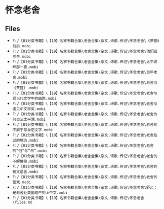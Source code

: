 # 怀念老舍

## Files

- `F:/【01分类书籍】\【19】名家书籍合集\老舍全集\杂文.诗歌.传记\怀念老舍\《茶馆》前后.mobi`
- `F:/【01分类书籍】\【19】名家书籍合集\老舍全集\杂文.诗歌.传记\怀念老舍\他们说老舍.mobi`
- `F:/【01分类书籍】\【19】名家书籍合集\老舍全集\杂文.诗歌.传记\怀念老舍\太平湖畔那一夜.mobi`
- `F:/【01分类书籍】\【19】名家书籍合集\老舍全集\杂文.诗歌.传记\怀念老舍\百年老舍.mobi`
- `F:/【01分类书籍】\【19】名家书籍合集\老舍全集\杂文.诗歌.传记\怀念老舍\老舍与《茶馆》.mobi`
- `F:/【01分类书籍】\【19】名家书籍合集\老舍全集\杂文.诗歌.传记\怀念老舍\老舍与现当代文学中的幽默.mobi`
- `F:/【01分类书籍】\【19】名家书籍合集\老舍全集\杂文.诗歌.传记\怀念老舍\老舍与诺贝尔文学奖.mobi`
- `F:/【01分类书籍】\【19】名家书籍合集\老舍全集\杂文.诗歌.传记\怀念老舍\老舍为何自沉太平湖.mobi`
- `F:/【01分类书籍】\【19】名家书籍合集\老舍全集\杂文.诗歌.传记\怀念老舍\老舍他不屑于写自恋文字.mobi`
- `F:/【01分类书籍】\【19】名家书籍合集\老舍全集\杂文.诗歌.传记\怀念老舍\老舍住过的地方.mobi`
- `F:/【01分类书籍】\【19】名家书籍合集\老舍全集\杂文.诗歌.传记\怀念老舍\老舍的“俗”与“白”.mobi`
- `F:/【01分类书籍】\【19】名家书籍合集\老舍全集\杂文.诗歌.传记\怀念老舍\老舍的不解佛缘.mobi`
- `F:/【01分类书籍】\【19】名家书籍合集\老舍全集\杂文.诗歌.传记\怀念老舍\老舍的散文语言.mobi`
- `F:/【01分类书籍】\【19】名家书籍合集\老舍全集\杂文.诗歌.传记\怀念老舍\老舍的苦戏.mobi`
- `F:/【01分类书籍】\【19】名家书籍合集\老舍全集\杂文.诗歌.传记\怀念老舍\舒乙：是老舍让英国遗产刻上中文.mobi`
- `F:/【01分类书籍】\【19】名家书籍合集\老舍全集\杂文.诗歌.传记\怀念老舍\files.md`
